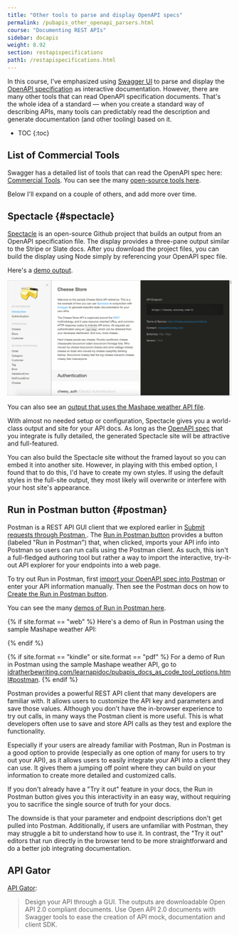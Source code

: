 ```yaml
---
title: "Other tools to parse and display OpenAPI specs"
permalink: /pubapis_other_openapi_parsers.html
course: "Documenting REST APIs"
sidebar: docapis
weight: 8.92
section: restapispecifications
path1: /restapispecifications.html
---
```


In this course, I've emphasized using [Swagger UI](pubapis_swagger.html) to parse and display the [OpenAPI specification](pubapis_swagger_intro.html) as interactive documentation. However, there are many other tools that can read OpenAPI specification documents. That's the whole idea of a standard &mdash; when you create a standard way of describing APIs, many tools can predictably read the description and generate documentation (and other tooling) based on it.

* TOC
{:toc}

## List of Commercial Tools

Swagger has a detailed list of tools that can read the OpenAPI spec here: [Commercial Tools](https://swagger.io/commercial-tools/). You can see the many [open-source tools here](https://swagger.io/open-source-integrations/).

Below I'll expand on a couple of others, and add more over time.

## Spectacle {#spectacle}

[Spectacle](https://github.com/sourcey/spectacle) is an open-source Github project that builds an output from an OpenAPI specification file. The display provides a three-pane output similar to the Stripe or Slate docs. After you download the project files, you can build the display using Node simply by referencing your OpenAPI spec file.

Here's a [demo output](https://cheesestore.github.io/).

<a href="https://cheesestore.github.io/" class="noExtIcon"><img src="images/spectacle-sample-output.png"/></a>

You can also see an [output that uses the Mashape weather API file](http://idratherbewriting.com/learnapidoc/assets/files/spectacle/public/index.html).

With almost no needed setup or configuration, Spectacle gives you a world-class output and site for your API docs. As long as the [OpenAPI spec](pubapis_openapi_tutorial_overview.html) that you integrate is fully detailed, the generated Spectacle site will be attractive and full-featured.

You can also build the Spectacle site without the framed layout so you can embed it into another site. However, in playing with this embed option, I found that to do this, I'd have to create my own styles. If using the default styles in the full-site output, they most likely will overwrite or interfere with your host site's appearance.

## Run in Postman button {#postman}

Postman is a REST API GUI client that we explored earlier in [Submit requests through Postman
](docapis_postman.html). The [Run in Postman button](https://www.getpostman.com/integrations/run-button) provides a button (labeled "Run in Postman") that, when clicked, imports your API info into Postman so users can run calls using the Postman client. As such, this isn't a full-fledged authoring tool but rather a way to import the interactive, try-it-out API explorer for your endpoints into a web page.

To try out Run in Postman, first [import your OpenAPI spec into Postman](https://www.getpostman.com/docs/postman/collections/data_formats#importing-postman-data) or enter your API information manually. Then see the Postman docs on how to [Create the Run in Postman button](https://www.getpostman.com/docs/postman_for_publishers/run_button/creating_run_button).

You can see the many [demos of Run in Postman here](https://www.getpostman.com/integrations/run-button).

{% if site.format == "web" %}
Here's a demo of Run in Postman using the sample Mashape weather API:

<div class="postman-run-button"
data-postman-action="collection/import"
data-postman-var-1="d1b7adeb50d95d9851e7"></div>
<script type="text/javascript">
  (function (p,o,s,t,m,a,n) {
    !p[s] && (p[s] = function () { (p[t] || (p[t] = [])).push(arguments); });
    !o.getElementById(s+t) && o.getElementsByTagName("head")[0].appendChild((
      (n = o.createElement("script")),
      (n.id = s+t), (n.async = 1), (n.src = m), n
    ));
  }(window, document, "\_pm", "PostmanRunObject", "https://run.pstmn.io/button.js"));
</script>
{% endif %}

{% if site.format == "kindle" or site.format == "pdf" %}
For a demo of Run in Postman using the sample Mashape weather API, go to [idratherbewriting.com/learnapidoc/pubapis_docs_as_code_tool_options.html#postman](http://idratherbewriting.com/learnapidoc/pubapis_docs_as_code_tool_options.html#postman).
{% endif %}

Postman provides a powerful REST API client that many developers are familiar with. It allows users to customize the API key and parameters and save those values. Although you don't have the in-browser experience to try out calls, in many ways the Postman client is more useful. This is what developers often use to save and store API calls as they test and explore the functionality.

Especially if your users are already familiar with Postman, Run in Postman is a good option to provide (especially as one option of many for users to try out your API), as it allows users to easily integrate your API into a client they can use. It gives them a jumping off point where they can build on your information to create more detailed and customized calls.

If you don't already have a "Try it out" feature in your docs, the Run in Postman button gives you this interactivity in an easy way, without requiring you to sacrifice the single source of truth for your docs.

The downside is that your parameter and endpoint descriptions don't get pulled into Postman. Additionally, if users are unfamiliar with Postman, they may struggle a bit to understand how to use it. In contrast, the "Try it out" editors that run directly in the browser tend to be more straightforward and do a better job integrating documentation.

## API Gator

[API Gator](https://www.apigator.io/):

> Design your API through a GUI.
> The outputs are downloadable Open API 2.0 compliant documents.
> Use Open API 2.0 documents with Swagger tools to ease the creation of API mock, documentation and client SDK.
